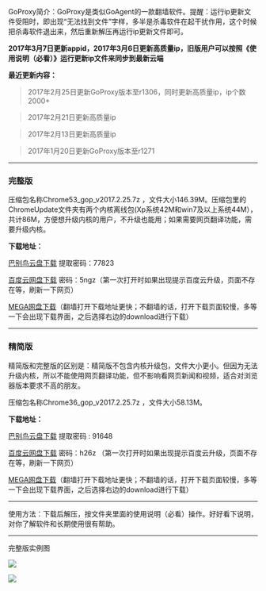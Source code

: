 GoProxy简介：GoProxy是类似GoAgent的一款翻墙软件。提醒：运行ip更新文件受阻时，即出现“无法找到文件”字样，多半是杀毒软件在起干扰作用，这个时候把杀毒软件退出来，然后重新解压再运行ip更新文件即可。

**2017年3月7日更新appid，2017年3月6日更新高质量ip，旧版用户可以按照《使用说明（必看）》运行更新ip文件来同步到最新云端**

**最近更新内容：**

> 2017年2月25日更新GoProxy版本至r1306，同时更新高质量ip，ip个数2000+

> 2017年2月21日更新高质量ip

> 2017年2月13日更新高质量ip

> 2017年1月20日更新GoProxy版本至r1271

***

### 完整版

压缩包名称Chrome53_gop_v2017.2.25.7z ，文件大小146.39M。压缩包里的ChromeUpdate文件夹有两个内核离线包(Xp系统42M和win7及以上系统44M），共计86M，方便想升级内核的用户，不升级也能用；如果需要网页翻译功能，需要升级内核。

**下载地址：**

[巴别鸟云盘下载](http://www.babel.cc/share.do?s=4520421827484248) 提取密码：77823

[百度云网盘下载](http://pan.baidu.com/s/1eR2QIzS) 密码：5ngz（第一次打开时如果出现提示百度云升级，页面不存在等，刷新一下网页）

[MEGA网盘下载](https://mega.nz/#!0gxiyJSC!VmCNDomH9MXSQI9B-TW8L9MOPmHLFb4MUMrPU7oTyxQ)（翻墙打开下载地址更快；不翻墙的话，打开下载页面较慢，多等一下会出现下载界面，之后选择右边的download进行下载）

***
### 精简版

精简版和完整版的区别是：精简版不包含内核升级包，文件大小更小。但因为无法升级内核，所以不能使用网页翻译功能，但不影响看网页新闻和视频，适合对浏览器版本要求不高的朋友。

压缩包名称Chrome36_gop_v2017.2.25.7z ，文件大小58.13M。

**下载地址：**

[巴别鸟云盘下载](http://www.babel.cc/share.do?s=5662289523563813) 提取密码 : 91648

[百度云网盘下载](http://pan.baidu.com/s/1gfOdEEn) 密码：h26z （第一次打开时如果出现提示百度云升级，页面不存在等，刷新一下网页）

[MEGA网盘下载](https://mega.nz/#!hkRiTByT!074cucl8nr-DWxPp7bfwid2Z5Twrp-HzdBUirqACkgE)（翻墙打开下载地址更快；不翻墙的话，打开下载页面较慢，多等一下会出现下载界面，之后选择右边的download进行下载）


***

使用方法：下载后解压，按文件夹里面的使用说明（必看）操作。好好看下说明，对你了解软件和长期使用很有帮助。

***
完整版实例图

![](https://raw.githubusercontent.com/Alvin9999/pac2/master/goagent综合版使用1.png)

![](https://raw.githubusercontent.com/Alvin9999/pac2/master/GOP1.png)
